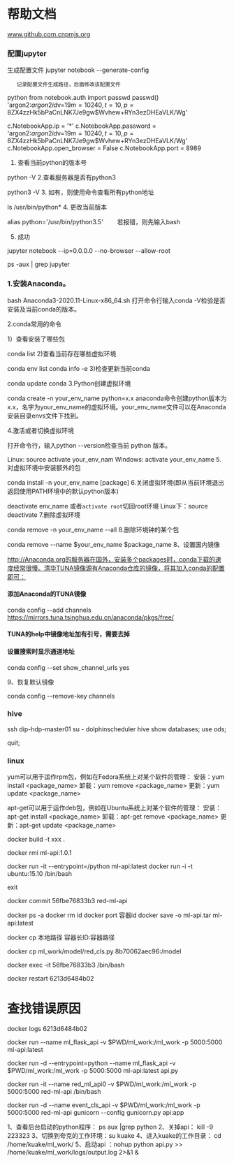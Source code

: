# 帮助文档

www.github.com.cnpmjs.org


### 配置jupyter

生成配置文件
        jupyter notebook --generate-config

       记录配置文件生成路径，后面修改该配置文件

python
from notebook.auth import passwd
passwd()
'argon2:$argon2id$v=19$m=10240,t=10,p=8$ZX4zzHk5bPaCnLNK7Je9gw$Wvhew+RYn3ezDHEaVLK/Wg'




c.NotebookApp.ip = '*'
c.NotebookApp.password = 'argon2:$argon2id$v=19$m=10240,t=10,p=8$ZX4zzHk5bPaCnLNK7Je9gw$Wvhew+RYn3ezDHEaVLK/Wg'
c.NotebookApp.open_browser = False
c.NotebookApp.port = 8989



1. 查看当前python的版本号

python -V
2.查看服务器是否有python3

python3 -V
3. 如有，则使用命令查看所有python地址

ls /usr/bin/python*
4. 更改当前版本

alias python='/usr/bin/python3.5'
　　若报错，则先输入bash

5. 成功





jupyter notebook --ip=0.0.0.0 --no-browser --allow-root

ps -aux | grep jupyter


### 1.安装Anaconda。
bash Anaconda3-2020.11-Linux-x86_64.sh
打开命令行输入conda -V检验是否安装及当前conda的版本。

2.conda常用的命令

1）查看安装了哪些包

conda list
2)查看当前存在哪些虚拟环境

conda env list 
conda info -e
3)检查更新当前conda

conda update conda
3.Python创建虚拟环境

conda create -n your_env_name python=x.x
anaconda命令创建python版本为x.x，名字为your_env_name的虚拟环境。your_env_name文件可以在Anaconda安装目录envs文件下找到。

4.激活或者切换虚拟环境

打开命令行，输入python --version检查当前 python 版本。

Linux:  source activate your_env_nam
Windows: activate your_env_name
5.对虚拟环境中安装额外的包

conda install -n your_env_name [package]
6.关闭虚拟环境(即从当前环境退出返回使用PATH环境中的默认python版本)

deactivate env_name
或者`activate root`切回root环境
Linux下：source deactivate 
7.删除虚拟环境

conda remove -n your_env_name --all
8.删除环境钟的某个包

conda remove --name $your_env_name  $package_name 
8、设置国内镜像

http://Anaconda.org的服务器在国外，安装多个packages时，conda下载的速度经常很慢。清华TUNA镜像源有Anaconda仓库的镜像，将其加入conda的配置即可：

####  添加Anaconda的TUNA镜像

conda config --add channels https://mirrors.tuna.tsinghua.edu.cn/anaconda/pkgs/free/

####  TUNA的help中镜像地址加有引号，需要去掉

####  设置搜索时显示通道地址

conda config --set show_channel_urls yes

9、恢复默认镜像

conda config --remove-key channels



### hive
ssh  dip-hdp-master01
su  - dolphinscheduler
hive
show databases;
use ods;


quit;

### linux
yum可以用于运作rpm包，例如在Fedora系统上对某个软件的管理：
安装：yum install <package_name> 
卸载：yum remove <package_name> 
更新：yum update <package_name> 

apt-get可以用于运作deb包，例如在Ubuntu系统上对某个软件的管理：
安装：apt-get install <package_name> 
卸载：apt-get remove <package_name> 
更新：apt-get update <package_name>

docker build -t xxx .


docker rmi ml-api:1.0.1


docker run -it --entrypoint=/python ml-api:latest
docker run -i -t ubuntu:15.10 /bin/bash

exit

docker commit 56fbe76833b3 red-ml-api

docker ps -a
docker rm id
docker port  容器id 
docker save -o ml-api.tar ml-api:latest

docker cp 本地路径 容器长ID:容器路径

docker cp ml_work/model/red_cls.py 8b70062aec96:/model

docker exec -it 56fbe76833b3 /bin/bash

docker restart 6213d6484b02

# 查找错误原因
docker logs  6213d6484b02

docker run --name ml_flask_api -v $PWD/ml_work:/ml_work -p 5000:5000 ml-api:latest

docker run -d --entrypoint=python --name ml_flask_api -v $PWD/ml_work:/ml_work -p 5000:5000 ml-api:latest api.py


docker run -it --name red_ml_api0 -v $PWD/ml_work:/ml_work -p 5000:5000  red-ml-api /bin/bash







docker run -d --name event_cls_api -v $PWD/ml_work:/ml_work -p 5000:5000  red-ml-api gunicorn --config gunicorn.py api:app







1、查看后台启动的python程序： ps aux |grep python
2、关掉api：    kill -9 223323
3、切换到夸克的工作环境：su kuake
4、进入kuake的工作目录： cd  /home/kuake/ml_work/
5、启动api ：nohup python api.py >> /home/kuake/ml_work/logs/output.log 2>&1 &
